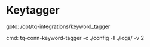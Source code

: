# Keytagger

goto: /opt/tq-integrations/keyword\_tagger

cmd: tq-conn-keyword-tagger -c ./config -ll ./logs/ -v 2

